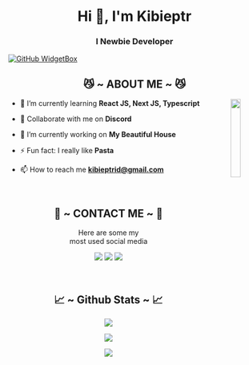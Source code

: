 <h1 align="center">Hi 👋, I'm Kibieptr</h1>
<h3 align="center">I Newbie Developer</h3>

[![GitHub WidgetBox](https://github-widgetbox.vercel.app/api/profile?username=kibieptr&data=followers,repositories,stars,commits&theme=nautilus)](https://github.com/Lynnxha)

<div>
  <h2 align="center"> 😼 ~ ABOUT ME ~ 😼 </h2>
</div>
<div align="center">
  <img src="https://telegra.ph/file/60c57a2f7106d157eb9da.gif" align="right" width="20%">
</div>

- 🌱 I’m currently learning **React JS, Next JS, Typescript**

- 👯 Collaborate with me on **Discord**

- 🔭 I’m currently working on **My Beautiful House**

- ⚡ Fun fact: I really like **Pasta**

- 📫 How to reach me **kibieptrid@gmail.com**

<br>
<h2 align="center"> 📝 ~ CONTACT ME ~ 📝 </h2>

<p align="center">Here are some my <br>
most used social media</p>

<p align="center">
  <a href="https://www.instagram.com/kibieptr_" target="_blank"><img src="https://img.shields.io/badge/-Kibieptr_-ocean?&style=for-the-badge&logo=Instagram&logoColor=white"/></a>
  <a href="https://www.youtube.com/c//@silynn" target="_blank"><img src="https://img.shields.io/badge/-Silynn-red?&style=for-the-badge&logo=Youtube&logoColor=white"/></a>
  <a href="https://www.tiktok.com/@kibieptr" target="_blank"><img src="https://img.shields.io/badge/-Kibieptrf-blue?&style=for-the-badge&logo=Tiktok&logoColor=white"/></a>
</p>
</div>
<br>
<h2 align="center"> 📈 ~ Github Stats ~ 📈 </h2>

<p align="center">
  <a href="https://github.com/kibieptr"><img src="https://github-readme-stats.vercel.app/api?username=kibieptr&theme=tokyonight&show_icons=true" /></a>
</p>

<p align="center">
  <a href="https://github.com/kibieptr"><img src="https://github-readme-streak-stats.herokuapp.com/?user=kibieptr&theme=tokyonight&hide_border=false&properties=background&border=%239611C5FF" /><a>
</p>

<p align="center">
  <a href="https://github.com/kibieptr"><img src="https://github-profile-trophy.vercel.app/?username=kibieptr&theme=radical&margin-w=20&no-bg=true&no-frame=false" /><a>
</p>
